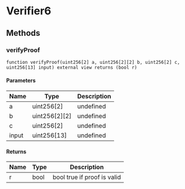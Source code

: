 # Verifier6









## Methods

### verifyProof

```solidity
function verifyProof(uint256[2] a, uint256[2][2] b, uint256[2] c, uint256[13] input) external view returns (bool r)
```





#### Parameters

| Name | Type | Description |
|---|---|---|
| a | uint256[2] | undefined
| b | uint256[2][2] | undefined
| c | uint256[2] | undefined
| input | uint256[13] | undefined

#### Returns

| Name | Type | Description |
|---|---|---|
| r | bool |  bool true if proof is valid




